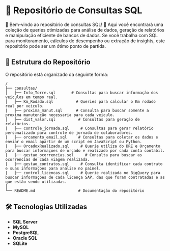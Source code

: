 # 📌 Repositório de Consultas SQL

💾 Bem-vindo ao repositório de consultas SQL! 🎯 Aqui você encontrará uma coleção de queries otimizadas para análise de dados, geração de relatórios e manipulação eficiente de bancos de dados. Se você trabalha com SQL para monitoramento, cálculos de desempenho ou extração de insights, este repositório pode ser um ótimo ponto de partida.

## 📂 Estrutura do Repositório

O repositório está organizado da seguinte forma:

```
/
├── consultas/
│   ├── Info_Torre.sql       # Consultas para buscar informação dos veiculos em tempo real.
│   ├── Km_Rodado.sql          # Queries para calcular o Km rodado real por veiculo.
|   ├── proxima_manut.sql      # Consulta para buscar somente a proxima manutenção necessaria para cada veiculo.
│   ├── dist_valor.sql          # Consultas para geração de relatórios.
|   ├── controle_jornada.sql     # Consultas para gerar relatório personalizado para controle de jornada de colaboradores.
|   ├── orcamento_email.sql     # Consultas para coletar os dados e enviar o email apartir de um script em JavaScript ou Python.
|   ├── OrcadoxRealizado.sql     # Querie utiliza do DRE e Orçamento para buscar informaçoes de orçado e realizado por cada conta contabil.
|   ├── gestao_ocorrencias.sql     # Consulta para buscar as ocorrencias de cada viagem realizada.
|   ├── gestao_contratos.sql     # Consulta identificar cada contrato e suas informaçoes para analise no painel.
|   ├── control_licencas.sql     # Querie realizada no BigQuery para buscar informaçoes de cada licença SAP, das que foram contratadas e as que estão sendo utilizadas.
│   
└── README.md                   # Documentação do repositório
```

## 🛠️ Tecnologias Utilizadas

- **SQL Server**
- **MySQL**
- **PostgreSQL**
- **Oracle SQL**
- **SQLite**

